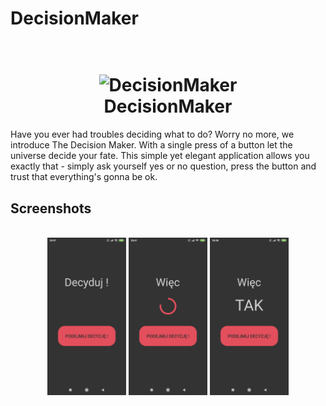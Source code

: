 # DecisionMaker

<h1 align="center">
  <br>
  <img src="https://raw.githubusercontent.com/piaskowyk/DecisionMaker/master/app/assets/logo.png" alt="DecisionMaker" width="200">
  <br>DecisionMaker<br>
</h1>

Have you ever had troubles deciding what to do? Worry no more, we introduce The Decision Maker. With a single press of a button let the universe decide your fate. This simple yet elegant application allows you exactly that - simply ask yourself yes or no question, press the button and trust that everything's gonna be ok.

## Screenshots

<p align="center">
  <br>
  <img src="https://raw.githubusercontent.com/piaskowyk/DecisionMaker/master/images/screen1.png" alt="DecisionMaker" width="25%">
  <img src="https://raw.githubusercontent.com/piaskowyk/DecisionMaker/master/images/screen2.png" alt="DecisionMaker" width="25%">
  <img src="https://raw.githubusercontent.com/piaskowyk/DecisionMaker/master/images/screen3.png" alt="DecisionMaker" width="25%">
</p>

